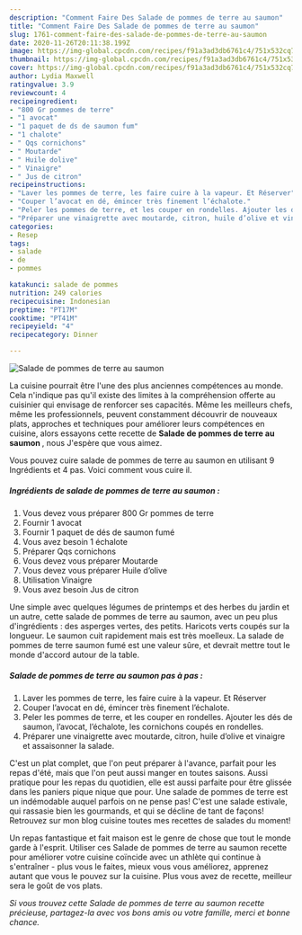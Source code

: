 ```yaml
---
description: "Comment Faire Des Salade de pommes de terre au saumon"
title: "Comment Faire Des Salade de pommes de terre au saumon"
slug: 1761-comment-faire-des-salade-de-pommes-de-terre-au-saumon
date: 2020-11-26T20:11:38.199Z
image: https://img-global.cpcdn.com/recipes/f91a3ad3db6761c4/751x532cq70/salade-de-pommes-de-terre-au-saumon-photo-principale-de-la-recette.jpg
thumbnail: https://img-global.cpcdn.com/recipes/f91a3ad3db6761c4/751x532cq70/salade-de-pommes-de-terre-au-saumon-photo-principale-de-la-recette.jpg
cover: https://img-global.cpcdn.com/recipes/f91a3ad3db6761c4/751x532cq70/salade-de-pommes-de-terre-au-saumon-photo-principale-de-la-recette.jpg
author: Lydia Maxwell
ratingvalue: 3.9
reviewcount: 4
recipeingredient:
- "800 Gr pommes de terre"
- "1 avocat"
- "1 paquet de ds de saumon fum"
- "1 chalote"
- " Qqs cornichons"
- " Moutarde"
- " Huile dolive"
- " Vinaigre"
- " Jus de citron"
recipeinstructions:
- "Laver les pommes de terre, les faire cuire à la vapeur. Et Réserver"
- "Couper l’avocat en dé, émincer très finement l’échalote."
- "Peler les pommes de terre, et les couper en rondelles. Ajouter les dés de saumon, l’avocat, l’échalote, les cornichons coupés en rondelles."
- "Préparer une vinaigrette avec moutarde, citron, huile d’olive et vinaigre et assaisonner la salade."
categories:
- Resep
tags:
- salade
- de
- pommes

katakunci: salade de pommes 
nutrition: 249 calories
recipecuisine: Indonesian
preptime: "PT17M"
cooktime: "PT41M"
recipeyield: "4"
recipecategory: Dinner

---
```



![Salade de pommes de terre au saumon](https://img-global.cpcdn.com/recipes/f91a3ad3db6761c4/751x532cq70/salade-de-pommes-de-terre-au-saumon-photo-principale-de-la-recette.jpg)

La cuisine pourrait être l'une des plus anciennes compétences au monde. Cela n'indique pas qu'il existe des limites à la compréhension offerte au cuisinier qui envisage de renforcer ses capacités. Même les meilleurs chefs, même les professionnels, peuvent constamment découvrir de nouveaux plats, approches et techniques pour améliorer leurs compétences en cuisine, alors essayons cette recette de <strong> Salade de pommes de terre au saumon </strong>, nous J'espère que vous aimez.

<!--inarticleads1-->

Vous pouvez cuire salade de pommes de terre au saumon en utilisant 9 Ingrédients et 4 pas. Voici comment vous cuire il.

##### Ingrédients de salade de pommes de terre au saumon :

1. Vous devez vous préparer 800 Gr pommes de terre
1. Fournir 1 avocat
1. Fournir 1 paquet de dés de saumon fumé
1. Vous avez besoin 1 échalote
1. Préparer  Qqs cornichons
1. Vous devez vous préparer  Moutarde
1. Vous devez vous préparer  Huile d’olive
1. Utilisation  Vinaigre
1. Vous avez besoin  Jus de citron


Une simple avec quelques légumes de printemps et des herbes du jardin et un autre, cette salade de pommes de terre au saumon, avec un peu plus d&#39;ingrédients : des asperges vertes, des petits. Haricots verts coupés sur la longueur. Le saumon cuit rapidement mais est très moelleux. La salade de pommes de terre saumon fumé est une valeur sûre, et devrait mettre tout le monde d&#39;accord autour de la table. 

<!--inarticleads2-->

##### Salade de pommes de terre au saumon pas à pas :

1. Laver les pommes de terre, les faire cuire à la vapeur. Et Réserver
1. Couper l’avocat en dé, émincer très finement l’échalote.
1. Peler les pommes de terre, et les couper en rondelles. Ajouter les dés de saumon, l’avocat, l’échalote, les cornichons coupés en rondelles.
1. Préparer une vinaigrette avec moutarde, citron, huile d’olive et vinaigre et assaisonner la salade.


C&#39;est un plat complet, que l&#39;on peut préparer à l&#39;avance, parfait pour les repas d&#39;été, mais que l&#39;on peut aussi manger en toutes saisons. Aussi pratique pour les repas du quotidien, elle est aussi parfaite pour être glissée dans les paniers pique nique que pour. Une salade de pommes de terre est un indémodable auquel parfois on ne pense pas! C&#39;est une salade estivale, qui rassasie bien les gourmands, et qui se décline de tant de façons! Retrouvez sur mon blog cuisine toutes mes recettes de salades du moment! 

<!--inarticleads1-->

<p>
Un repas fantastique et fait maison est le genre de chose que tout le monde garde à l'esprit. Utiliser ces Salade de pommes de terre au saumon recette pour améliorer votre cuisine coïncide avec un athlète qui continue à s'entraîner - plus vous le faites, mieux vous vous améliorez, apprenez autant que vous le pouvez sur la cuisine. Plus vous avez de recette, meilleur sera le goût de vos plats.
</p>

<p>
<i>Si vous trouvez cette Salade de pommes de terre au saumon recette précieuse, partagez-la avec vos bons amis ou votre famille, merci et bonne chance.</i>
</p>
